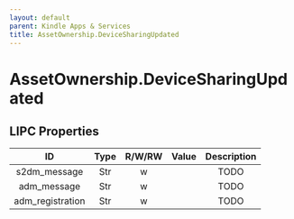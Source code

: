 ```yaml
---
layout: default
parent: Kindle Apps & Services
title: AssetOwnership.DeviceSharingUpdated
---
```


# AssetOwnership.DeviceSharingUpdated

## LIPC Properties

| ID               | Type | R/W/RW | Value | Description |
|:----------------:|:----:|:------:|:-----:|:-----------:|
| s2dm_message     | Str  | w      |       | TODO        |
| adm_message      | Str  | w      |       | TODO        |
| adm_registration | Str  | w      |       | TODO        |